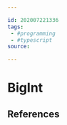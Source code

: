 ```yaml
---

id: 202007221336
tags:
 - #programming 
 - #typescript
source:

---
```


# BigInt



## References


